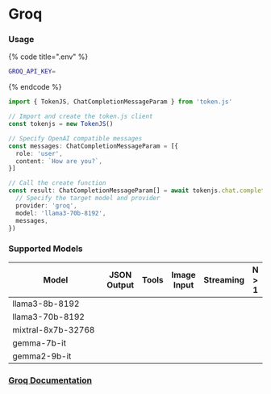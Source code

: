 # Groq

### Usage

{% code title=".env" %}
```bash
GROQ_API_KEY=
```
{% endcode %}

```typescript
import { TokenJS, ChatCompletionMessageParam } from 'token.js'

// Import and create the token.js client
const tokenjs = new TokenJS()

// Specify OpenAI compatible messages
const messages: ChatCompletionMessageParam = [{
  role: 'user',
  content: `How are you?`,
}]

// Call the create function
const result: ChatCompletionMessageParam[] = await tokenjs.chat.completions.create({
  // Specify the target model and provider
  provider: 'groq',
  model: 'llama3-70b-8192',
  messages,
})
```

### Supported Models

<table><thead><tr><th width="192">Model</th><th>JSON Output</th><th>Tools</th><th>Image Input</th><th>Streaming</th><th>N > 1</th></tr></thead><tbody><tr><td>llama3-8b-8192</td><td></td><td></td><td></td><td></td><td></td></tr><tr><td>llama3-70b-8192</td><td></td><td></td><td></td><td></td><td></td></tr><tr><td>mixtral-8x7b-32768</td><td></td><td></td><td></td><td></td><td></td></tr><tr><td>gemma-7b-it</td><td></td><td></td><td></td><td></td><td></td></tr><tr><td>gemma2-9b-it</td><td></td><td></td><td></td><td></td><td></td></tr></tbody></table>



### [Groq Documentation](https://console.groq.com/docs/quickstart)